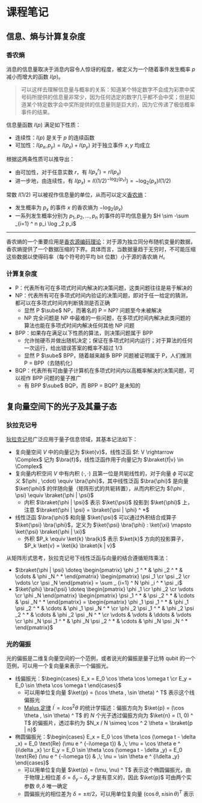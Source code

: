 # 课程笔记

## 信息、熵与计算复杂度

### 香农熵

消息的信息量取决于消息内容令人惊讶的程度，被定义为一个随着事件发生概率 $p$ 减小而增大的函数 $I(p)$。

> 可以这样去理解信息量与概率的关系：知道某个特定数字不会成为彩票中奖号码所提供的信息量非常少，因为任何选定的数字几乎都不会中奖；但是知道某个特定数字会中奖所提供的信息量则是巨大的，因为它传递了极低概率事件的结果。

信息量函数 $I(p)$ 满足如下性质：

- 连续性：$I(p)$ 是关于 $p$ 的连续函数
- 可加性：$I(p_x, p_y) = I(p_x) + I(p_y)$ 对于独立事件 $x, y$ 均成立

根据这两条性质可以推导出：

- 由可加性，对于任意实数 $r$，有 $I(p_x ^ r) = rI(p_x)$
- 进一步地，由连续性，有 $I(p_x) = I((1/2) ^ {-\log _2 (p_x)}) = -\log _2 (p_x) I(1/2)$

常数 $I(1/2)$ 可以被视作信息量的单位，从而可以定义[香农熵](https://en.wikipedia.org/wiki/Entropy_(information_theory))：

- 发生概率为 $p_x$ 的事件 $x$ 的香农熵为 $-\log _2 (p_x)$
- 一系列发生概率分别为 $p_1, p_2, ..., p_n$ 的事件的平均信息量为 $H \sim -\sum _{i=1} ^ n p_i \log _2 p_i$

---

香农熵的一个重要应用是[香农源编码理论](https://en.wikipedia.org/wiki/Entropy_(information_theory))：对于源为独立同分布随机变量的数据，香农熵提供了一个数据压缩的下界。具体而言，当数据量趋于无穷时，不可能压缩这些数据以使得码率（每个符号的平均 bit 位数）小于源的香农熵 $H$。

### 计算复杂度

- P：代表所有可在多项式时间内解决的决策问题，这类问题往往是易于解决的
- NP：代表所有可在多项式时间内验证的决策问题，即对于任一给定的猜测，都可以在多项式时间内判断猜测是否正确
    - 显然 P $\sube$ NP，而著名的 P = NP? 问题至今未被解决
    - NP 完全问题是 NP 中最难的一些问题，在多项式时间内解决此类问题的算法也能在多项式时间内解决任何其他 NP 问题
- BPP：如果存在满足以下性质的算法，则决策问题属于 BPP
    - 允许抛硬币并做出随机决定；保证在多项式时间内运行；对于算法的任何一次运行，给出错误答案的概率不超过 1/3
    - 显然 P $\sube$ BPP，随着越来越多 BPP 问题被证明属于 P，人们推测 P = BPP（去随机化）
- BQP：代表所有可由量子计算机在多项式时间内以高概率解决的决策问题，可以视作 BPP 问题的量子推广
    - 有 BPP $\sube$ BQP，而 BPP = BQP? 是未知的

## 复向量空间下的光子及其量子态

### 狄拉克记号

[狄拉克记号](https://en.wikipedia.org/wiki/Bra%E2%80%93ket_notation)广泛应用于量子信息领域，其基本记法如下：

- 复向量空间 $V$ 中的向量记为 $\ket{v}$，线性泛函 $f: V \rightarrow \Complex$ 记为 $\bra{f}$，线性泛函作用于向量记为 $\braket{f|v} \in \Complex$
- 复向量内积空间 $V$ 中有内积 $(\cdot , \cdot)$ 且第一位是共轭线性的，对于向量 $\phi$ 可以定义 $(\phi , \cdot) \equiv \bra{\phi}$，其中线性泛函 $\bra{\phi}$ 是向量 $\ket{\phi}$ 的伴随向量（矩阵形式的共轭转置），从而内积记为 $(\phi , \psi) \equiv \braket{\phi | \psi}$
    - 内积 $\braket{\phi | \psi}$ 表示 $\ket{\psi}$ 投影到 $\ket{\phi}$ 上，注意 $\braket{\phi | \psi} = \braket{\psi | \phi} ^ *$
- 线性泛函 $\bra{\phi}$ 和向量 $\ket{\psi}$ 可以通过外积结合成算子 $\ket{\psi} \bra{\phi}$，定义为 $\ket{\psi} \bra{\phi} : \ket{\xi} \mapsto \ket{\psi} \braket{\phi | \xi}$
    - 外积 $P_k \equiv \ket{k} \bra{k}$ 表示 $\ket{k}$ 方向的投影算子，$P_k \ket{v} = \ket{k} \braket{k | v}$

从矩阵形式思考，狄拉克记号下线性泛函与向量的结合遵循矩阵乘法：

- $\braket{\phi | \psi} \doteq \begin{pmatrix} \phi _1 ^ * & \phi _2 ^ * & \cdots & \phi _N ^ * \end{pmatrix} \begin{pmatrix} \psi _1 \cr \psi _2 \cr \vdots \cr \psi _N \end{pmatrix} = \sum _ {i=1} ^ N \phi _i ^ * \psi _i$
- $\ket{\phi} \bra{\psi} \doteq \begin{pmatrix} \phi _1 \cr \phi _2 \cr \vdots \cr \phi _N \end{pmatrix} \begin{pmatrix} \psi _1 ^ * & \psi _2 ^ * & \cdots & \psi _N ^ * \end{pmatrix} = \begin{pmatrix} \phi _1 \psi _1 ^ * & \phi _1 \psi _2 ^ * & \cdots & \phi _1 \psi _N ^ * \cr \phi _2 \psi _1 ^ * & \phi _2 \psi _2 ^ * & \cdots & \phi _2 \psi _N ^ * \cr \vdots & \vdots & \ddots & \vdots \cr \phi _N \psi _1 ^ * & \phi _N \psi _2 ^ * & \cdots & \phi _N \psi _N ^ * \end{pmatrix}$

### 光的偏振

光的偏振是二维复向量空间的一个范例，或者说光的偏振是量子比特 qubit 的一个范例，可以用一个复向量来表示一个偏振光。

- 线偏振光：$\begin{cases} E_x = E_0 \cos \theta \cos \omega t \cr E_y = E_0 \sin \theta \cos \omega t \end{cases}$
    - 可以用单位复向量 $\ket{p} = (\cos \theta , \sin \theta) ^ T$ 表示这个线偏振光
    - [Malus 定律](https://en.wikipedia.org/wiki/Polarizer#Malus's_law_and_other_properties) $I ^ {\prime} = I \cos ^ 2 \theta$ 的统计学描述：偏振方向为 $\ket{p} = (\cos \theta , \sin \theta) ^ T$ 的 $N$ 个光子透过偏振方向为 $\ket{n} = (1, 0) ^ T$ 的偏振片，透过率约为 $N_x / N \simeq \cos ^ 2 \theta = \braket{p | n}$
- 椭圆偏振光：$\begin{cases} E_x = E_0 \cos \theta \cos (\omega t - \delta _x) = E_0 \text{Re} (\mu e ^ {-i\omega t}) & ,\; \mu = \cos \theta e ^ {i\delta _x} \cr E_y = E_0 \sin \theta \cos (\omega t - \delta _y) = E_0 \text{Re} (\nu e ^ {-i\omega t}) & ,\; \nu = \sin \theta e ^ {i\delta _y} \end{cases}$
    - 可以用单位复向量 $\ket{p} = (\mu, \nu) ^ T$ 表示这个椭圆偏振光，由于物理上相位差 $\delta = \delta _y - \delta _x$ 才是有意义的，因此 $\ket{p}$ 可由两个实参数 $\theta , \delta$ 唯一确定
    - 圆偏振光的相位差为 $\delta = \pm \pi / 2$，可以用单位复向量 $(\cos \theta , \pm i \sin \theta) ^ T$ 表示
